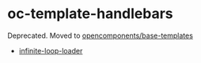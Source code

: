 oc-template-handlebars
======================

Deprecated. Moved to [opencomponents/base-templates](https://github.com/opencomponents/base-templates)

* [infinite-loop-loader](https://github.com/opencomponents/base-templates/tree/master/packages/infinite-loop-loader)